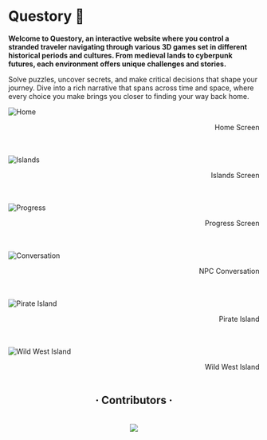 # Questory 🚀 

**Welcome to Questory, an interactive website where you control a stranded traveler navigating through various 3D games set in different historical periods and cultures. From medieval lands to cyberpunk futures, each environment offers unique challenges and stories.**

Solve puzzles, uncover secrets, and make critical decisions that shape your journey. Dive into a rich narrative that spans across time and space, where every choice you make brings you closer to finding your way back home.

![Home](https://github.com/Jorge-lopz/Questory/assets/66728542/c2e708ca-61f3-49c6-b7bb-5a6471bc2354)<div dir="rtl">Home Screen</div><br><br>


![Islands](https://github.com/Jorge-lopz/Questory/assets/66728542/2b30d540-5ba9-4149-bbf2-3b905f31a283)<div dir="rtl">Islands Screen</div><br><br>


![Progress](https://github.com/Jorge-lopz/Questory/assets/66728542/081008ad-b9a2-4a4d-8876-785a991656bb)<div dir="rtl">Progress Screen</div><br><br>


![Conversation](https://github.com/Jorge-lopz/Questory/assets/66728542/cbbde713-8908-4140-a729-3d83a078499b)<div dir="rtl">NPC Conversation</div><br><br>


![Pirate Island](https://github.com/Jorge-lopz/Questory/assets/66728542/185cfadf-6c22-413e-83f7-9ef9d7d6377a)<div dir="rtl">Pirate Island</div><br><br>


![Wild West Island](https://github.com/Jorge-lopz/Questory/assets/66728542/419949ed-c8c0-4fba-9b20-3e30b58cdd4e)<div dir="rtl">Wild West Island</div><br>

<div align="center">

## · Contributors ·

<br>
<a href="https://github.com/jorge-lopz/Questory/graphs/contributors">
  <img src="https://contrib.rocks/image?repo=jorge-lopz/Questory" />
</a>

</div>
